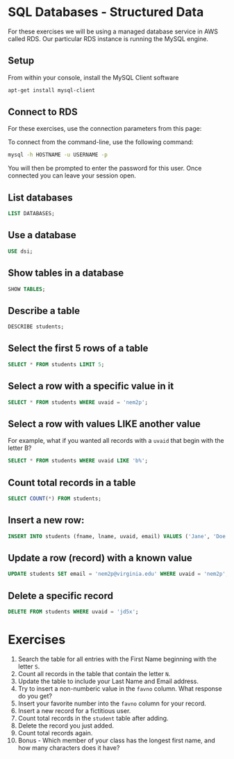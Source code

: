 # SQL Databases - Structured Data

For these exercises we will be using a managed database service in AWS called RDS. Our
particular RDS instance is running the MySQL engine.

## Setup
From within your console, install the MySQL Client software

```bash
apt-get install mysql-client
```

## Connect to RDS

For these exercises, use the connection parameters from this page:


To connect from the command-line, use the following command:

```bash
mysql -h HOSTNAME -u USERNAME -p
```

You will then be prompted to enter the password for this user. Once connected you 
can leave your session open.

## List databases

```sql
LIST DATABASES;
```

## Use a database

```sql
USE dsi;
```

## Show tables in a database

```sql
SHOW TABLES;
```

## Describe a table

```sql
DESCRIBE students;
```

## Select the first 5 rows of a table

```sql
SELECT * FROM students LIMIT 5;
```

## Select a row with a specific value in it

```sql
SELECT * FROM students WHERE uvaid = 'nem2p';
```

## Select a row with values LIKE another value
For example, what if you wanted all records with a `uvaid` that begin with the letter B?

```sql
SELECT * FROM students WHERE uvaid LIKE 'b%';
```

## Count total records in a table

```sql
SELECT COUNT(*) FROM students;
```

## Insert a new row:

```sql
INSERT INTO students (fname, lname, uvaid, email) VALUES ('Jane', 'Doe', 'jd5x', 'jd5x@virginia.edu');
```

## Update a row (record) with a known value

```sql
UPDATE students SET email = 'nem2p@virginia.edu' WHERE uvaid = 'nem2p';
```

## Delete a specific record

```sql
DELETE FROM students WHERE uvaid = 'jd5x';
```

# Exercises

1. Search the table for all entries with the First Name beginning with the letter `S`.
2. Count all records in the table that contain the letter `N`.
3. Update the table to include your Last Name and Email address.
4. Try to insert a non-numberic value in the `favno` column. What response do you get?
4. Insert your favorite number into the `favno` column for your record.
4. Insert a new record for a fictitious user.
5. Count total records in the `student` table after adding.
6. Delete the record you just added.
7. Count total records again.
9. Bonus - Which member of your class has the longest first name, and how many characters does it have?
